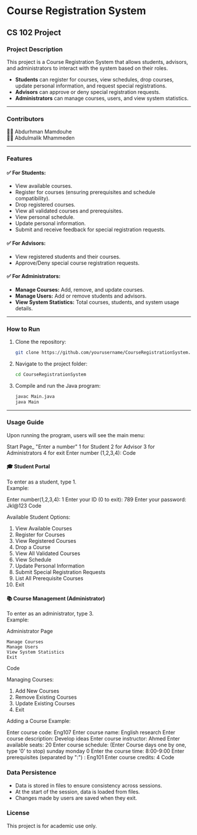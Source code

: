 # Course Registration System

## CS 102 Project

### Project Description

This project is a Course Registration System that allows students, advisors, and administrators to interact with the system based on their roles.

- **Students** can register for courses, view schedules, drop courses, update personal information, and request special registrations.
- **Advisors** can approve or deny special registration requests.
- **Administrators** can manage courses, users, and view system statistics.

---

### Contributors

👨‍💻 Abdurhman Mamdouhe  
👨‍💻 Abdulmalik Mhammeden

---

### Features

#### ✅ For Students:

- View available courses.
- Register for courses (ensuring prerequisites and schedule compatibility).
- Drop registered courses.
- View all validated courses and prerequisites.
- View personal schedule.
- Update personal information.
- Submit and receive feedback for special registration requests.

#### ✅ For Advisors:

- View registered students and their courses.
- Approve/Deny special course registration requests.

#### ✅ For Administrators:

- **Manage Courses:** Add, remove, and update courses.
- **Manage Users:** Add or remove students and advisors.
- **View System Statistics:** Total courses, students, and system usage details.

---

### How to Run

1. Clone the repository:

    ```bash
    git clone https://github.com/yourusername/CourseRegistrationSystem.git
    ```

2. Navigate to the project folder:

    ```bash
    cd CourseRegistrationSystem
    ```

3. Compile and run the Java program:

    ```bash
    javac Main.java
    java Main
    ```

---

### Usage Guide

Upon running the program, users will see the main menu:

Start Page_ "Enter a number" 1 for Student 2 for Advisor 3 for Administrators 4 for exit Enter number (1,2,3,4):
Code

#### 🎓 Student Portal

To enter as a student, type 1.  
Example:

Enter number(1,2,3,4): 1 Enter your ID (0 to exit): 789 Enter your password: Jkl@123
Code

Available Student Options:

1. View Available Courses  
2. Register for Courses  
3. View Registered Courses  
4. Drop a Course  
5. View All Validated Courses  
6. View Schedule  
7. Update Personal Information  
8. Submit Special Registration Requests  
9. List All Prerequisite Courses  
10. Exit  

#### 📚 Course Management (Administrator)

To enter as an administrator, type 3.  
Example:

Administrator Page

    Manage Courses
    Manage Users
    View System Statistics
    Exit

Code

Managing Courses:

1. Add New Courses  
2. Remove Existing Courses  
3. Update Existing Courses  
4. Exit  

Adding a Course Example:

Enter course code: Eng107
Enter course name: English research
Enter course description: Develop ideas
Enter course instructor: Ahmed
Enter available seats: 20
Enter course schedule:
(Enter Course days one by one, type '0' to stop)
sunday
monday
0
Enter the course time: 8:00-9:00
Enter prerequisites (separated by ":") : Eng101
Enter course credits: 4
Code

### Data Persistence

- Data is stored in files to ensure consistency across sessions.
- At the start of the session, data is loaded from files.
- Changes made by users are saved when they exit.

### License

This project is for academic use only.
